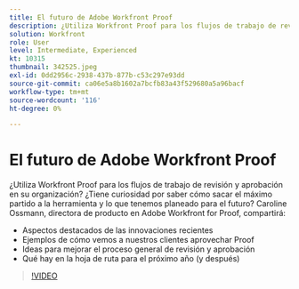 ```yaml
---
title: El futuro de Adobe Workfront Proof
description: ¿Utiliza Workfront Proof para los flujos de trabajo de revisión y aprobación en su organización? Curioso cómo sacar el máximo partido a la herramienta y lo que hemos planeado para el futuro.
solution: Workfront
role: User
level: Intermediate, Experienced
kt: 10315
thumbnail: 342525.jpeg
exl-id: 0dd2956c-2938-437b-877b-c53c297e93dd
source-git-commit: ca06e5a8b1602a7bcfb83a43f529680a5a96bacf
workflow-type: tm+mt
source-wordcount: '116'
ht-degree: 0%

---
```


# El futuro de Adobe Workfront Proof

¿Utiliza Workfront Proof para los flujos de trabajo de revisión y aprobación en su organización? ¿Tiene curiosidad por saber cómo sacar el máximo partido a la herramienta y lo que tenemos planeado para el futuro? Caroline Ossmann, directora de producto en Adobe Workfront for Proof, compartirá:

* Aspectos destacados de las innovaciones recientes
* Ejemplos de cómo vemos a nuestros clientes aprovechar Proof
* Ideas para mejorar el proceso general de revisión y aprobación
* Qué hay en la hoja de ruta para el próximo año (y después)

>[!VIDEO](https://video.tv.adobe.com/v/342525/?quality=12&learn=on)
